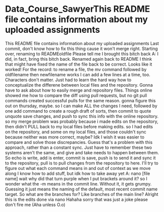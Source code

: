 # Data_Course_SawyerThis README file contains information about my uploaded assignments
This README file contains information about my uploaded assignments
Last commit, don't know how to fix this thing cause it won't merge right. Starting over, renaming to READMEoldfile
Please tell me I brought this bitch back A: I did, in fact, bring this bitch back. Renamed again back to README
I think that might have fixed the name of the file back to be correct.
Looks like it worked! For the record: to rename a file, the mv command followed by oldfilename then newfilename works
I can add a few lines at a time, too. Characters don't matter. Just had to learn the hard way how to conceptualize the differene between local files and the repository.
Gonna have to ask about how to easily merge and repository files. Things online showed me how to compare the diff using pull requests, but no git pull commands created successful pulls for the same reason. gonna figure this out on thursday, maybe.
so I can make ALL the changes I need, followed by one add command to create a rough draft of sorts, then commit to quote unquote save changes, and push to sync this info with the online repository.
so my merge problem was probably because i made edits on the repository, then didn't PULL back to my local files before making edits. so I had edits on the repository, and some on my local files, and those couldn't sync because neither was more correct, maybe? Idk I wish it was easier to compare and solve those discrepancies. Guess that's a problem with this approach, rather than a constant sync. Just have to remember these two systems aren't the same, and give and take needs to happen between them.
So echo is write, add is enter, commit is save, push is to send it and sync it to the repository, pull is to pull changes from the repository to here. I'll try to figure out what each command means in and out of context as we move along
I know how to add stuff, but idk how to take away yet A: nano [file name] wait why did that turn purple when I put brackets around it?
so I wonder what the -m means in the commit line. Without it, it gets grumpy. Guessing it just means the naming of the default, most recent commit name target.
So what are the branches for? Like branches of the main line?
Alright this is the edits done via nano
Hahaha sorry that was just a joke please don't fire me (Aha unless O.o)
